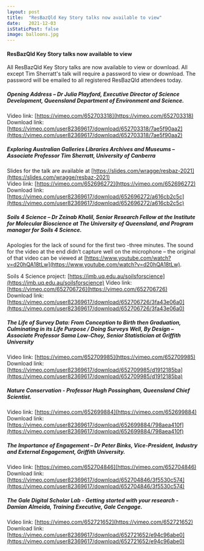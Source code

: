 ```yaml
---
layout: post
title:  "ResBazQld Key Story talks now available to view"
date:   2021-12-03
isStaticPost: false
image: balloons.jpg
---
```


#### ResBazQld Key Story talks now available to view

All ResBazQld Key Story talks are now available to view or download. All except Tim Sherratt's talk will require a password to view or download. The password will be emailed to all registered ResBazQld attendees today. 

##### Opening Address – Dr Julia Playford, Executive Director of Science Development, Queensland Department of Environment and Science.

Video link: [https://vimeo.com/652703318](https://vimeo.com/652703318)     
Download link: [https://vimeo.com/user82369617/download/652703318/7ae5f90aa2](https://vimeo.com/user82369617/download/652703318/7ae5f90aa2) 

##### Exploring Australian Galleries Libraries Archives and Museums – Associate Professor Tim Sherratt, University of Canberra     

Slides for the talk are available at [https://slides.com/wragge/resbaz-2021](https://slides.com/wragge/resbaz-2021)   
Video link: [https://vimeo.com/652696272](https://vimeo.com/652696272)   
Download link: [https://vimeo.com/user82369617/download/652696272/a616cb2c5c](https://vimeo.com/user82369617/download/652696272/a616cb2c5c)


##### Soils 4 Science – Dr Zeinab Khalil, Senior Research Fellow at the Institute for Molecular Bioscience at The University of Queensland, and Program manager for Soils 4 Science.

Apologies for the lack of sound for the first two -three minutes. The sound for the video at the end didn’t capture well on the microphone – the original of that video can be viewed at [https://www.youtube.com/watch?v=d20hQA18tLw](https://www.youtube.com/watch?v=d20hQA18tLw).

Soils 4 Science project: [https://imb.uq.edu.au/soilsforscience](https://imb.uq.edu.au/soilsforscience)
Video link: [https://vimeo.com/652706726](https://vimeo.com/652706726)     
Download link: [https://vimeo.com/user82369617/download/652706726/3fa43e06a0](https://vimeo.com/user82369617/download/652706726/3fa43e06a0) 

##### The Life of Survey Data: From Conception to Birth then Graduation, Culminating in its Life Purpose / Doing Surveys Well, By Design – Associate Professor Sama Low-Choy,  Senior Statistician at Griffith University

Video link: [https://vimeo.com/652709985](https://vimeo.com/652709985)    
Download link: [https://vimeo.com/user82369617/download/652709985/d1912185ba](https://vimeo.com/user82369617/download/652709985/d1912185ba) 

##### Nature Conservation - Professor Hugh Possingham, Queensland Chief Scientist.

Video link: [https://vimeo.com/652699884](https://vimeo.com/652699884)    
Download link: [https://vimeo.com/user82369617/download/652699884/798aea410f](https://vimeo.com/user82369617/download/652699884/798aea410f) 

##### The Importance of Engagement – Dr Peter Binks, Vice-President, Industry and External Engagement, Griffith University.

Video link: [https://vimeo.com/652704846](https://vimeo.com/652704846)    
Download link: [https://vimeo.com/user82369617/download/652704846/3f5530c574](https://vimeo.com/user82369617/download/652704846/3f5530c574) 

##### The Gale Digital Scholar Lab - Getting started with your research - Damian Almeida, Training Executive, Gale Cengage.

Video link: [https://vimeo.com/652721652](https://vimeo.com/652721652)    
Download link: [https://vimeo.com/user82369617/download/652721652/e94c96abe0](https://vimeo.com/user82369617/download/652721652/e94c96abe0) 

